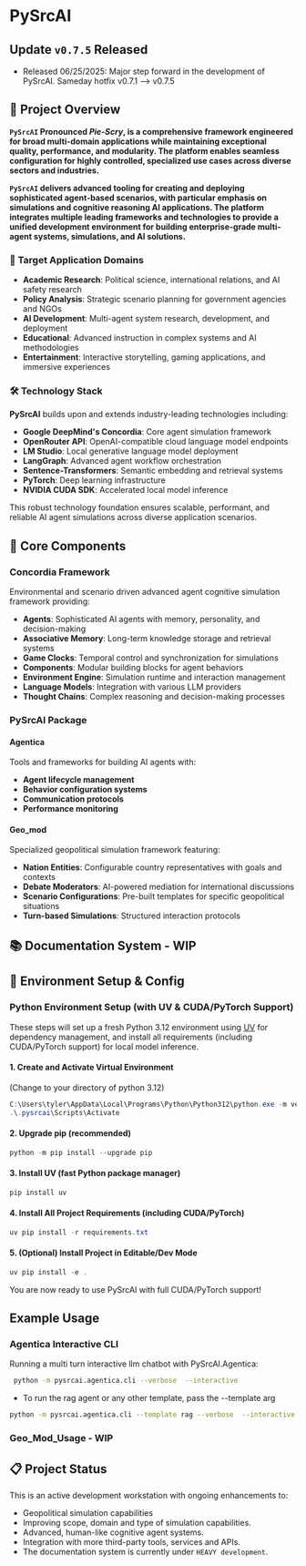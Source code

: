 # PySrcAI

## **Update** `v0.7.5` Released

- Released 06/25/2025: Major step forward in the development of PySrcAI. Sameday hotfix v0.7.1 --> v0.7.5

## 🎯 Project Overview

**`PySrcAI` Pronounced _Pie-Scry_, is a comprehensive framework engineered for broad multi-domain applications while maintaining exceptional quality, performance, and modularity. The platform enables seamless configuration for highly controlled, specialized use cases across diverse sectors and industries.**

**`PySrcAI` delivers advanced tooling for creating and deploying sophisticated agent-based scenarios, with particular emphasis on simulations and cognitive reasoning AI applications. The platform integrates multiple leading frameworks and technologies to provide a unified development environment for building enterprise-grade multi-agent systems, simulations, and AI solutions.**

### 🔬 Target Application Domains

- **Academic Research**: Political science, international relations, and AI safety research
- **Policy Analysis**: Strategic scenario planning for government agencies and NGOs  
- **AI Development**: Multi-agent system research, development, and deployment
- **Educational**: Advanced instruction in complex systems and AI methodologies
- **Entertainment**: Interactive storytelling, gaming applications, and immersive experiences

### 🛠️ Technology Stack

**PySrcAI** builds upon and extends industry-leading technologies including:

- **Google DeepMind's Concordia**: Core agent simulation framework
- **OpenRouter API**: OpenAI-compatible cloud language model endpoints
- **LM Studio**: Local generative language model deployment
- **LangGraph**: Advanced agent workflow orchestration
- **Sentence-Transformers**: Semantic embedding and retrieval systems
- **PyTorch**: Deep learning infrastructure
- **NVIDIA CUDA SDK**: Accelerated local model inference

This robust technology foundation ensures scalable, performant, and reliable AI agent simulations across diverse application scenarios.

## 🧩 Core Components

### Concordia Framework

Environmental and scenario driven advanced agent cognitive simulation framework providing:

- **Agents**: Sophisticated AI agents with memory, personality, and decision-making
- **Associative Memory**: Long-term knowledge storage and retrieval systems
- **Game Clocks**: Temporal control and synchronization for simulations
- **Components**: Modular building blocks for agent behaviors
- **Environment Engine**: Simulation runtime and interaction management
- **Language Models**: Integration with various LLM providers
- **Thought Chains**: Complex reasoning and decision-making processes

### PySrcAI Package

#### Agentica

Tools and frameworks for building AI agents with:

- **Agent lifecycle management**
- **Behavior configuration systems**
- **Communication protocols**
- **Performance monitoring**

#### Geo_mod

Specialized geopolitical simulation framework featuring:

- **Nation Entities**: Configurable country representatives with goals and contexts
- **Debate Moderators**: AI-powered mediation for international discussions
- **Scenario Configurations**: Pre-built templates for specific geopolitical situations
- **Turn-based Simulations**: Structured interaction protocols

## 📚 Documentation System - WIP

## 🔧 Environment Setup & Config

### Python Environment Setup (with UV & CUDA/PyTorch Support)

These steps will set up a fresh Python 3.12 environment using [UV](https://github.com/astral-sh/uv) for dependency management, and install all requirements (including CUDA/PyTorch support) for local model inference.

#### 1. Create and Activate Virtual Environment

(Change to your directory of python 3.12)

```powershell
C:\Users\tyler\AppData\Local\Programs\Python\Python312\python.exe -m venv .pysrcai 
.\.pysrcai\Scripts\Activate
```

#### 2. Upgrade pip (recommended)

```powershell
python -m pip install --upgrade pip
```

#### 3. Install UV (fast Python package manager)

```powershell
pip install uv
```

#### 4. Install All Project Requirements (including CUDA/PyTorch)

```powershell
uv pip install -r requirements.txt
```

#### 5. (Optional) Install Project in Editable/Dev Mode

```powershell
uv pip install -e .
```

You are now ready to use PySrcAI with full CUDA/PyTorch support!

## **Example Usage**

### Agentica Interactive CLI

Running a multi turn interactive llm chatbot with PySrcAI.Agentica:

```bash
 python -m pysrcai.agentica.cli --verbose  --interactive
```

- To run the rag agent or any other template, pass the --template arg

```bash
python -m pysrcai.agentica.cli --template rag --verbose  --interactive
```
  
### Geo_Mod_Usage  - WIP

## 📋 Project Status

This is an active development workstation with ongoing enhancements to:

- Geopolitical simulation capabilities
- Improving scope, domain and type of simulation capabilities.
- Advanced, human-like cognitive agent systems.
- Integration with more third-party tools, services and APIs.
- The documentation system is currently under `HEAVY development`.
